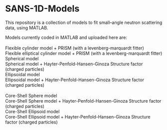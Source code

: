 # SANS-1D-Models
This repository is a collection of models to fit small–angle neutron scattering data, using MATLAB.

Models currently coded in MATLAB and uploaded here are: \
\
Flexible cylinder model + PRISM (with a levenberg-marquardt fitter)\
Flexible elliptical cylinder model + PRISM (with a levenberg-marquardt fitter)\
Spherical model\
Spherical model + Hayter-Penfold-Hansen-Ginoza Structure factor (charged particles)\
Ellipsoidal model\
Ellipsoidal model + Hayter-Penfold-Hansen-Ginoza Structure factor (charged particles)\
\
Core-Shell Sphere model\
Core-Shell Sphere model + Hayter-Penfold-Hansen-Ginoza Structure factor (charged particles)\
Core-Shell Ellipsoid model\
Core-Shell Ellipsoid model + Hayter-Penfold-Hansen-Ginoza Structure factor (charged particles)

